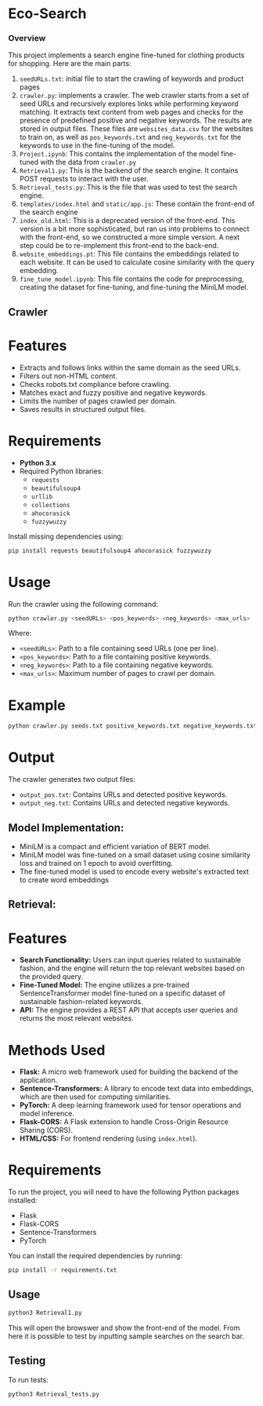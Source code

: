 # Eco-Search

### Overview
This project implements a search engine fine-tuned for clothing products for shopping.
Here are the main parts:
1. `seedURLs.txt`: initial file to start the crawling of keywords and product pages
2. `crawler.py`: implements a crawler. The web crawler starts from a set of seed URLs and recursively explores links while performing keyword matching. It extracts text content from web pages and checks for the presence of predefined positive and negative keywords. The results are stored in output files. These files are `websites_data.csv` for the websites to train on, as well as `pos_keywords.txt` and `neg_keywords.txt` for the keywords to use in the fine-tuning of the model.
3. `Project.ipynb`: This contains the implementation of the model fine-tuned with the data from `crawler.py`
4. `Retrieval1.py`: This is the backend of the search engine. It contains POST requests to interact with the user.
5. `Retrieval_tests.py`: This is the file that was used to test the search engine.
6. `templates/index.html` and `static/app.js`: These contain the front-end of the search engine
7. `index_old.html`: This is a deprecated version of the front-end. This version is a bit more sophisticated, but ran us into problems to connect with the front-end, so we constructed a more simple version. A next step could be to re-implement this front-end to the back-end.
8. `website_embeddings.pt`: This file contains the embeddings related to each website. It can be used to calculate cosine similarity with the query embedding.
9. `fine_tune_model.ipynb`: This file contains the code for preprocessing, creating the dataset for fine-tuning, and fine-tuning the MiniLM model.

## Crawler
# Features
- Extracts and follows links within the same domain as the seed URLs.
- Filters out non-HTML content.
- Checks robots.txt compliance before crawling.
- Matches exact and fuzzy positive and negative keywords.
- Limits the number of pages crawled per domain.
- Saves results in structured output files.

# Requirements
- **Python 3.x**
- Required Python libraries:
  - `requests`
  - `beautifulsoup4`
  - `urllib`
  - `collections`
  - `ahocorasick`
  - `fuzzywuzzy`

Install missing dependencies using:
```sh
pip install requests beautifulsoup4 ahocorasick fuzzywuzzy
```

# Usage
Run the crawler using the following command:
```sh
python crawler.py <seedURLs> <pos_keywords> <neg_keywords> <max_urls>
```
Where:
- `<seedURLs>`: Path to a file containing seed URLs (one per line).
- `<pos_keywords>`: Path to a file containing positive keywords.
- `<neg_keywords>`: Path to a file containing negative keywords.
- `<max_urls>`: Maximum number of pages to crawl per domain.

# Example
```sh
python crawler.py seeds.txt positive_keywords.txt negative_keywords.txt 10
```

# Output
The crawler generates two output files:
- `output_pos.txt`: Contains URLs and detected positive keywords.
- `output_neg.txt`: Contains URLs and detected negative keywords.

## Model Implementation:
- MiniLM is a compact and efficient variation of BERT model.
- MiniLM model was fine-tuned on a small dataset using cosine similarity loss and trained on 1 epoch to avoid overfitting.
- The fine-tuned model is used to encode every website's extracted text to create word embeddings

## Retrieval:
# Features

- **Search Functionality:** Users can input queries related to sustainable fashion, and the engine will return the top relevant websites based on the provided query.
- **Fine-Tuned Model:** The engine utilizes a pre-trained SentenceTransformer model fine-tuned on a specific dataset of sustainable fashion-related keywords.
- **API:** The engine provides a REST API that accepts user queries and returns the most relevant websites.

# Methods Used

- **Flask:** A micro web framework used for building the backend of the application.
- **Sentence-Transformers:** A library to encode text data into embeddings, which are then used for computing similarities.
- **PyTorch:** A deep learning framework used for tensor operations and model inference.
- **Flask-CORS:** A Flask extension to handle Cross-Origin Resource Sharing (CORS).
- **HTML/CSS:** For frontend rendering (using `index.html`).

# Requirements

To run the project, you will need to have the following Python packages installed:

- Flask
- Flask-CORS
- Sentence-Transformers
- PyTorch

You can install the required dependencies by running:

```bash
pip install -r requirements.txt
```

## Usage
```bash
python3 Retrieval1.py
```

This will open the browswer and show the front-end of the model.
From here it is possible to test by inputting sample searches on the search bar.

## Testing
To run tests: 
```bash
python3 Retrieval_tests.py
```

